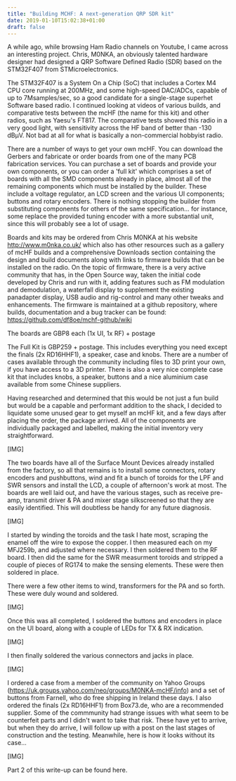 ```yaml
---
title: "Building MCHF: A next-generation QRP SDR kit"
date: 2019-01-10T15:02:38+01:00
draft: false
---
```


A while ago, while browsing Ham Radio channels on Youtube, I came across an interesting project. Chris, M0NKA, an obviously talented hardware designer had designed a QRP Software Defined Radio (SDR) based on the STM32F407 from STMicroelectronics.


The STM32F407 is a System On a Chip (SoC) that includes a Cortex M4 CPU core running at 200MHz, and some high-speed DAC/ADCs, capable of up to 7Msamples/sec, so a good candidate for a single-stage superhet Software based radio. I continued looking at videos of various builds, and comparative tests between the mcHF (the name for this kit) and other radios, such as Yaesu's FT817. The comparative tests showed this radio in a very good light, with sensitivity across the HF band of better than -130 dBµV. Not bad at all for what is basically a non-commercial hobbyist radio.


There are a number of ways to get your own mcHF. You can download the Gerbers and fabricate or order boards from one of the many PCB fabrication services. You can purchase a set of boards and provide your own components, or you can order a 'full kit' which comprises a set of boards with all the SMD components already in place, almost all of the remaining components which must be installed by the builder. These include a voltage regulator, an LCD screen and the various UI components; buttons and rotary encoders. There is nothing stopping the builder from substituting components for others of the same specification... for instance, some replace the provided tuning encoder with a more substantial unit, since this will probably see a lot of usage.


Boards and kits may be ordered from Chris M0NKA at his website http://www.m0nka.co.uk/ which also has other resources such as a gallery of mcHF builds and a comprehensive Downloads section containing the design and build documents along with links to firmware builds that can be installed on the radio. On the topic of firmware, there is a very active community that has, in the Open Source way, taken the initial code developed by Chris and run with it, adding features such as FM modulation and demodulation, a waterfall display to supplement the existing panadapter display, USB audio and rig-control and many other tweaks and enhancements. The firmware is maintained at a github repository, where builds, documentation and a bug tracker can be found: https://github.com/df8oe/mchf-github/wiki


The boards are GBP8 each (1x UI, 1x RF) + postage


The Full Kit is GBP259 + postage. This includes everything you need except the finals (2x RD16HHF1), a speaker, case and knobs. There are a number of cases available through the community including files to 3D print your own, if you have access to a 3D printer. There is also a very nice complete case kit that includes knobs, a speaker, buttons and a nice aluminium case available from some Chinese suppliers.


Having researched and determined that this would be not just a fun build but would be a capable and performant addition to the shack, I decided to liquidate some unused gear to get myself an mcHF kit, and a few days after placing the order, the package arrived. All of the components are individually packaged and labelled, making the initial inventory very straightforward.

[IMG]

The two boards have all of the Surface Mount Devices already installed from the factory, so all that remains is to install some connectors, rotary encoders and pushbuttons, wind and fit a bunch of toroids for the LPF and SWR sensors and install the LCD, a couple of afternoon's work at most. The boards are well laid out, and have the various stages, such as receive pre-amp, transmit driver & PA and mixer stage silkscreened so that they are easily identified. This will doubtless be handy for any future diagnosis.

[IMG]

I started by winding the toroids and the task I hate most, scraping the enamel off the wire to expose the copper. I then measured each on my MFJ259b, and adjusted where necessary. I then soldered them to the RF board. I then did the same for the SWR measurment toroids and stripped a couple of pieces of RG174 to make the sensing elements. These were then soldered in place.


There were a few other items to wind, transformers for the PA and so forth. These were duly wound and soldered.

[IMG]

Once this was all completed, I soldered the buttons and encoders in place on the UI board, along with a couple of LEDs for TX & RX indication.

[IMG]

I then finally soldered the various connectors and jacks in place.

[IMG]

I ordered a case from a member of the community on Yahoo Groups (https://uk.groups.yahoo.com/neo/groups/M0NKA-mcHF/info) and a set of buttons from Farnell, who do free shipping in Ireland these days. I also ordered the finals (2x RD16HHF1) from Box73.de, who are a recommended supplier. Some of the commmunity had strange issues with what seem to be counterfeit parts and I didn't want to take that risk. These have yet to arrive, but when they do arrive, I will follow up with a post on the last stages of construction and the testing. Meanwhile, here is how it looks without its case...

[IMG]

Part 2 of this write-up can be found here.





